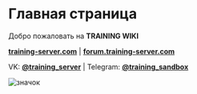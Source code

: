 # Главная страница

Добро пожаловать на **TRAINING WIKI**

**[training-server.com](https://training-server.com)** | **[forum.training-server.com](https://forum.training-server.com)**

VK: **[@training_server](https://vk.com/training_server)** | Telegram: **[@training_sandbox](https://t.me/training_sandbox)**

![значок](https://badgen.net/github/last-commit/qvarto123/wiki)
